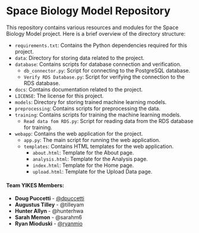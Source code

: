 # Space Biology Model Repository

This repository contains various resources and modules for the Space Biology Model project. Here is a brief overview of the directory structure:

- `requirements.txt`: Contains the Python dependencies required for this project.
- `data`: Directory for storing data related to the project.
- `database`: Contains scripts for database connection and verification.
    - `db_connector.py`: Script for connecting to the PostgreSQL database.
    - `Verify RDS Database.py`: Script for verifying the connection to the RDS database.
- `docs`: Contains documentation related to the project.
- `LICENSE`: The license for this project.
- `models`: Directory for storing trained machine learning models.
- `preprocessing`: Contains scripts for preprocessing the data.
- `training`: Contains scripts for training the machine learning models.
    - `Read data fom RDS.py`: Script for reading data from the RDS database for training.
- `webapp`: Contains the web application for the project.
    - `app.py`: The main script for running the web application.
    - `templates`: Contains HTML templates for the web application.
        - `about.html`: Template for the About page.
        - `analysis.html`: Template for the Analysis page.
        - `index.html`: Template for the Home page.
        - `upload.html`: Template for the Upload Data page.


#### Team YIKES Members:

* **Doug Puccetti** - [@dpuccetti](https://github.com/ohmyitsdoug)
* **Augustus Tilley** - @tilleyam
* **Hunter Allyn** - @hunterhwa
* **Sarah Memon** - @sarahm6
* **Ryan Mioduski** - [@ryanmio](https://github.com/ryanmio)
